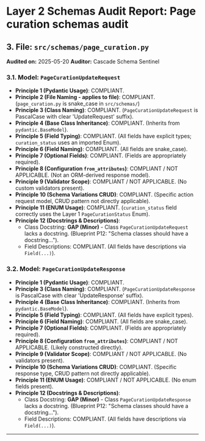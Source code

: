 # Layer 2 Schemas Audit Report: Page curation schemas audit

## 3. File: `src/schemas/page_curation.py`

**Audited on:** 2025-05-20
**Auditor:** Cascade Schema Sentinel

### 3.1. Model: `PageCurationUpdateRequest`

*   **Principle 1 (Pydantic Usage)**: COMPLIANT.
*   **Principle 2 (File Naming - applies to file)**: COMPLIANT. (`page_curation.py` is snake_case in `src/schemas/`)
*   **Principle 3 (Class Naming)**: COMPLIANT. (`PageCurationUpdateRequest` is PascalCase with clear 'UpdateRequest' suffix).
*   **Principle 4 (Base Class Inheritance)**: COMPLIANT. (Inherits from `pydantic.BaseModel`).
*   **Principle 5 (Field Typing)**: COMPLIANT. (All fields have explicit types; `curation_status` uses an imported Enum).
*   **Principle 6 (Field Naming)**: COMPLIANT. (All fields are snake_case).
*   **Principle 7 (Optional Fields)**: COMPLIANT. (Fields are appropriately required).
*   **Principle 8 (Configuration `from_attributes`)**: COMPLIANT / NOT APPLICABLE. (Not an ORM-derived response model).
*   **Principle 9 (Validator Scope)**: COMPLIANT / NOT APPLICABLE. (No custom validators present).
*   **Principle 10 (Schema Variations CRUD)**: COMPLIANT. (Specific action request model, CRUD pattern not directly applicable).
*   **Principle 11 (ENUM Usage)**: COMPLIANT. (`curation_status` field correctly uses the Layer 1 `PageCurationStatus` Enum).
*   **Principle 12 (Docstrings & Descriptions)**:
    *   Class Docstring: **GAP (Minor)** - Class `PageCurationUpdateRequest` lacks a docstring. (Blueprint P12: "Schema classes should have a docstring...").
    *   Field Descriptions: COMPLIANT. (All fields have descriptions via `Field(...)`).

### 3.2. Model: `PageCurationUpdateResponse`

*   **Principle 1 (Pydantic Usage)**: COMPLIANT.
*   **Principle 3 (Class Naming)**: COMPLIANT. (`PageCurationUpdateResponse` is PascalCase with clear 'UpdateResponse' suffix).
*   **Principle 4 (Base Class Inheritance)**: COMPLIANT. (Inherits from `pydantic.BaseModel`).
*   **Principle 5 (Field Typing)**: COMPLIANT. (All fields have explicit types).
*   **Principle 6 (Field Naming)**: COMPLIANT. (All fields are snake_case).
*   **Principle 7 (Optional Fields)**: COMPLIANT. (Fields are appropriately required).
*   **Principle 8 (Configuration `from_attributes`)**: COMPLIANT / NOT APPLICABLE. (Likely constructed directly).
*   **Principle 9 (Validator Scope)**: COMPLIANT / NOT APPLICABLE. (No validators present).
*   **Principle 10 (Schema Variations CRUD)**: COMPLIANT. (Specific response type, CRUD pattern not directly applicable).
*   **Principle 11 (ENUM Usage)**: COMPLIANT / NOT APPLICABLE. (No enum fields present).
*   **Principle 12 (Docstrings & Descriptions)**:
    *   Class Docstring: **GAP (Minor)** - Class `PageCurationUpdateResponse` lacks a docstring. (Blueprint P12: "Schema classes should have a docstring...").
    *   Field Descriptions: COMPLIANT. (All fields have descriptions via `Field(...)`).

---